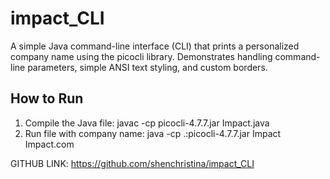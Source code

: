# impact_CLI
A simple Java command-line interface (CLI) that prints a personalized company name using the picocli library. Demonstrates handling command-line parameters, simple ANSI text styling, and custom borders.

## How to Run

1. Compile the Java file:
   javac -cp picocli-4.7.7.jar Impact.java
2. Run file with company name:
   java -cp .:picocli-4.7.7.jar Impact Impact.com

GITHUB LINK: https://github.com/shenchristina/impact_CLI

